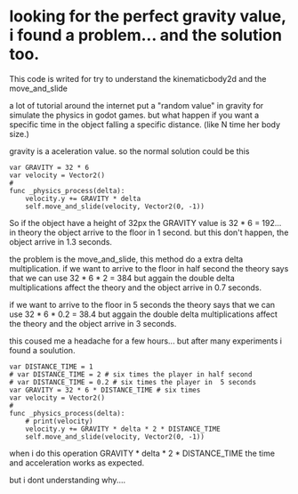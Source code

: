 # looking for the perfect gravity value, i found a problem... and the solution too.

This code is writed for try to understand the kinematicbody2d  and the move_and_slide

a lot of tutorial around the internet put a "random value" in gravity for simulate the physics in godot games.  but what happen if you want a specific time in the object falling a specific distance. (like N time her body size.)

gravity is a aceleration value.  so the normal solution could be this

    var GRAVITY = 32 * 6
    var velocity = Vector2()
    #
    func _physics_process(delta):
        velocity.y += GRAVITY * delta 
        self.move_and_slide(velocity, Vector2(0, -1))
 
So if the object have a height of 32px the GRAVITY value is 32 * 6 = 192... in theory the object arrive to the floor in 1 second.
but this don't happen, the object arrive in 1.3 seconds.

the problem is the move_and_slide,  this method do a extra delta multiplication.
if we want to arrive to the floor in half second the theory says that we can use 32 * 6 * 2 = 384  but aggain the double delta multiplications affect the theory and the object arrive in 0.7 seconds.

if we want to arrive to the floor in 5 seconds the theory says that we can use 32 * 6 * 0.2 = 38.4 but aggain the double delta multiplications affect the theory and the object arrive in 3 seconds.

this coused me a headache for a few hours... but after many experiments i found a soulution.


    var DISTANCE_TIME = 1
    # var DISTANCE_TIME = 2 # six times the player in half second
    # var DISTANCE_TIME = 0.2 # six times the player in  5 seconds
    var GRAVITY = 32 * 6 * DISTANCE_TIME # six times 
    var velocity = Vector2()
    #
    func _physics_process(delta):
        # print(velocity)
        velocity.y += GRAVITY * delta * 2 * DISTANCE_TIME
        self.move_and_slide(velocity, Vector2(0, -1))
        
 when i do this operation GRAVITY * delta  * 2 * DISTANCE_TIME the time and acceleration works as expected.
  
  
but i dont understanding why....
